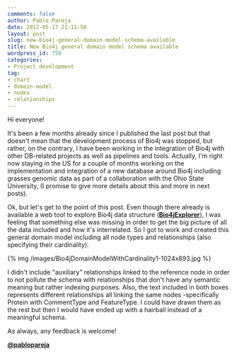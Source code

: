 ```yaml
---
comments: false
author: Pablo Pareja
date: 2012-05-17 21:11:50
layout: post
slug: new-bio4j-general-domain-model-schema-available
title: New Bio4j general domain model schema available
wordpress_id: 759
categories:
- Project development
tag:
- chart
- domain-model
- nodes
- relationships
---
```


Hi everyone!

It's been a few months already since I published the last post but that doesn't mean that the development process of Bio4j was stopped, but rather, on the contrary, I have been working in the integration of Bio4j with other DB-related projects as well as pipelines and tools. Actually, I'm right now staying in the US for a couple of months working on the implementation and integration of a new database around Bio4j including grasses genomic data as part of a collaboration with the Ohio State University, (I promise to give more details about this and more in next posts).

Ok, but let's get to the point of this post. Even though there already is available a web tool to explore Bio4j data structure ([**Bio4jExplorer**](http://gotools.bio4j.com:8080/Bio4jExplorerServer/Bio4jExplorer.html)), I was feeling that something else was missing in order to get the big picture of all the data included and how it's interrelated. So I got to work and created this general domain model including all node types and relationships (also specifying their cardinality).

{% img /images/Bio4jDomainModelWithCardinality1-1024x893.jpg %}

I didn't include "auxiliary" relationships linked to the reference node in order to not pollute the schema with relationships that don't have any semantic meaning but rather indexing purposes. Also, the text included in both boxes represents different relationships all linking the same nodes -specifically Protein with CommentType and FeatureType. I could have drawn them as the rest but then I would have ended up with a hairball instead of a meaningful schema.

As always, any feedback is welcome!

[**@pablopareja**](http://twitter.com/pablopareja)
